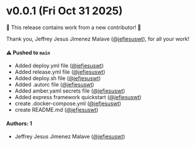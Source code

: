 # v0.0.1 (Fri Oct 31 2025)

:tada: This release contains work from a new contributor! :tada:

Thank you, Jeffrey Jesus Jimenez Malave ([@jefjesuswt](https://github.com/jefjesuswt)), for all your work!

#### ⚠️ Pushed to `main`

- Added deploy.yml file ([@jefjesuswt](https://github.com/jefjesuswt))
- Added release.yml file ([@jefjesuswt](https://github.com/jefjesuswt))
- Added deploy.sh file ([@jefjesuswt](https://github.com/jefjesuswt))
- Added .autorc file ([@jefjesuswt](https://github.com/jefjesuswt))
- Added amber.yaml secrets file ([@jefjesuswt](https://github.com/jefjesuswt))
- Added express framework quickstart ([@jefjesuswt](https://github.com/jefjesuswt))
- create .docker-compose.yml ([@jefjesuswt](https://github.com/jefjesuswt))
- create README.md ([@jefjesuswt](https://github.com/jefjesuswt))

#### Authors: 1

- Jeffrey Jesus Jimenez Malave ([@jefjesuswt](https://github.com/jefjesuswt))

